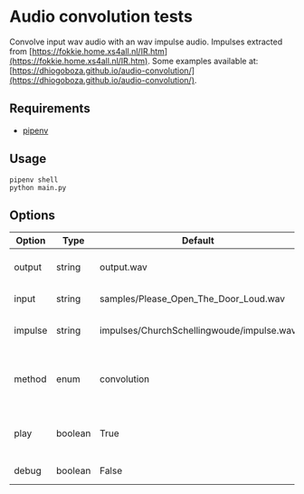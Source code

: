 # Audio convolution tests

Convolve input wav audio with an wav impulse audio. Impulses extracted from [https://fokkie.home.xs4all.nl/IR.htm](https://fokkie.home.xs4all.nl/IR.htm). Some examples available at: [https://dhiogoboza.github.io/audio-convolution/](https://dhiogoboza.github.io/audio-convolution/).

## Requirements
 - [pipenv](https://pypi.org/project/pipenv/)

## Usage
```
pipenv shell
python main.py
```

## Options

Option | Type | Default | Description
------ | ---- | ------- | -------
output | string | output.wav | Output audio file name
input  | string | samples/Please_Open_The_Door_Loud.wav | Input audio file name
impulse | string | impulses/ChurchSchellingwoude/impulse.wav | Impulse audio file name
method | enum | convolution | Function to use in convolution (fft or convolution)
play | boolean | True | Play audio after convolution finish
debug | boolean | False | Enable debug logs

